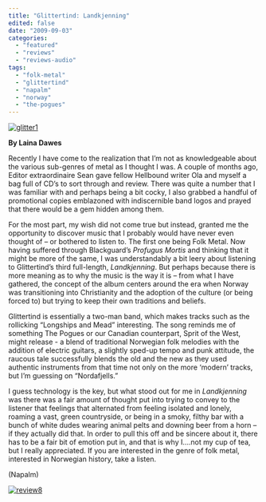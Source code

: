 ```yaml
---
title: "Glittertind: Landkjenning"
edited: false
date: "2009-09-03"
categories:
  - "featured"
  - "reviews"
  - "reviews-audio"
tags:
  - "folk-metal"
  - "glittertind"
  - "napalm"
  - "norway"
  - "the-pogues"
---
```


[![glitter1](http://www.hellbound.ca/wp-content/uploads/2009/09/glitter1-288x300.jpg "glitter1")](http://www.hellbound.ca/wp-content/uploads/2009/09/glitter1.jpg)

**By Laina Dawes**

Recently I have come to the realization that I’m not as knowledgeable about the various sub-genres of metal as I thought I was. A couple of months ago, Editor extraordinaire Sean gave fellow Hellbound writer Ola and myself a bag full of CD’s to sort through and review. There was quite a number that I was familiar with and perhaps being a bit cocky, I also grabbed a handful of promotional copies emblazoned with indiscernible band logos and prayed that there would be a gem hidden among them.

For the most part, my wish did not come true but instead, granted me the opportunity to discover music that I probably would have never even thought of – or bothered to listen to. The first one being Folk Metal. Now having suffered through Blackguard’s _Profugus Mortis_ and thinking that it might be more of the same, I was understandably a bit leery about listening to Glittertind’s third full-length, _Landkjenning_. But perhaps because there is more meaning as to why the music is the way it is – from what I have gathered, the concept of the album centers around the era when Norway was transitioning into Christianity and the adoption of the culture (or being forced to) but trying to keep their own traditions and beliefs.

Glittertind is essentially a two-man band, which makes tracks such as the rollicking “Longships and Mead” interesting. The song reminds me of something The Pogues or our Canadian counterpart, Sprit of the West, might release - a blend of traditional Norwegian folk melodies with the addition of electric guitars, a slightly sped-up tempo and punk attitude, the raucous tale successfully blends the old and the new as they used authentic instruments from that time not only on the more ‘modern’ tracks, but I’m guessing on “Nordafjells.”

I guess technology is the key, but what stood out for me in _Landkjenning_ was there was a fair amount of thought put into trying to convey to the listener that feelings that alternated from feeling isolated and lonely, roaming a vast, green countryside, or being in a smoky, filthy bar with a bunch of white dudes wearing animal pelts and downing beer from a horn – if they actually did that. In order to pull this off and be sincere about it, there has to be a fair bit of emotion put in, and that is why I….not my cup of tea, but I really appreciated. If you are interested in the genre of folk metal, interested in Norwegian history, take a listen.

(Napalm)

[![review8](http://www.hellbound.ca/wp-content/uploads/2009/07/review8.png "review8")](http://www.hellbound.ca/wp-content/uploads/2009/07/review8.png)
